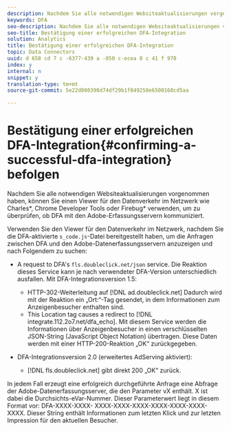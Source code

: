```yaml
---
description: Nachdem Sie alle notwendigen Websiteaktualisierungen vorgenommen haben, können Sie einen Viewer für den Datenverkehr im Netzwerk wie Charles*, Chrome Developer Tools oder Firebug* verwenden, um zu überprüfen, ob DFA mit den Adobe-Erfassungsservern kommuniziert.
keywords: DFA
seo-description: Nachdem Sie alle notwendigen Websiteaktualisierungen vorgenommen haben, können Sie einen Viewer für den Datenverkehr im Netzwerk wie Charles*, Chrome Developer Tools oder Firebug* verwenden, um zu überprüfen, ob DFA mit den Adobe-Erfassungsservern kommuniziert.
seo-title: Bestätigung einer erfolgreichen DFA-Integration
solution: Analytics
title: Bestätigung einer erfolgreichen DFA-Integration
topic: Data Connectors
uuid: d 658 cd 7 c -6377-439 a -850 c-ecea 8 c 41 f 970
index: y
internal: n
snippet: y
translation-type: tm+mt
source-git-commit: 5e22d080398d74df29b1f849258e6500168cd5aa

---
```



# Bestätigung einer erfolgreichen DFA-Integration{#confirming-a-successful-dfa-integration} befolgen

Nachdem Sie alle notwendigen Websiteaktualisierungen vorgenommen haben, können Sie einen Viewer für den Datenverkehr im Netzwerk wie Charles*, Chrome Developer Tools oder Firebug* verwenden, um zu überprüfen, ob DFA mit den Adobe-Erfassungsservern kommuniziert.

Verwenden Sie den Viewer für den Datenverkehr im Netzwerk, nachdem Sie die DFA-aktivierte `s_code.js`-Datei bereitgestellt haben, um die Anfragen zwischen DFA und den Adobe-Datenerfassungsservern anzuzeigen und nach Folgendem zu suchen:

* A request to DFA's `fls.doubleclick.net/json` service. Die Reaktion dieses Service kann je nach verwendeter DFA-Version unterschiedlich ausfallen. Mit DFA-Integrationsversion 1.5:

   * HTTP-302-Weiterleitung auf [!DNL ad.doubleclick.net] Dadurch wird mit der Reaktion ein „Ort:“-Tag gesendet, in dem Informationen zum Anzeigenbesucher enthalten sind.
   * This Location tag causes a redirect to [!DNL integrate.112.2o7.net/dfa_echo]. Mit diesem Service werden die Informationen über Anzeigenbesucher in einen verschlüsselten JSON-String (JavaScript Object Notation) übertragen. Diese Daten werden mit einer HTTP-200-Reaktion „OK“ zurückgegeben.

* DFA-Integrationsversion 2.0 (erweitertes AdServing aktiviert):

   * [!DNL fls.doubleclick.net] gibt direkt 200 „OK“ zurück.

In jedem Fall erzeugt eine erfolgreich durchgeführte Anfrage eine Abfrage der Adobe-Datenerfassungsserver, die den Parameter vX enthält. X ist dabei die Durchsichts-eVar-Nummer. Dieser Parameterwert liegt in diesem Format vor: DFA-XXXX-XXXX- XXXX-XXXX-XXXX-XXXX-XXXX-XXXX-XXXX. Dieser String enthält Informationen zum letzten Klick und zur letzten Impression für den aktuellen Besucher.
